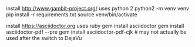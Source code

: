 install http://www.gambit-project.org/
uses python 2
python2 -m venv venv
pip install -r requirements.txt
source venv/bin/activate


install https://asciidoctor.org
uses ruby
gem install asciidoctor
gem install asciidoctor-pdf --pre
gem install asciidoctor-pdf-cjk  # may not actually be used after the switch to DejaVu